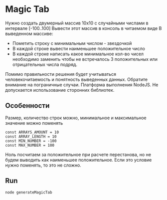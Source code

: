 # Magic Tab

Нужно создать двумерный массив 10х10 с случайными числами в интервале [-100..100]
Вывести этот массив в консоль в читаемом виде
В выведенном массиве:
- Пометить строку с минимальным числом - звездочкой
- В каждой строке вывести наименьшее положительное число
- В каждой строке написать какое минимальное кол-во чисел необходимо заменить чтобы не встречалось 3 положительных или отрицательных числа подряд.

Помимо правильности решения будет учитываться человекочитаемость и понятность выведенных данных. Обратите внимание на пограничные случаи.
Платформа выполнения NodeJS. Не допускается использование сторонних библиотек.

## Особенности

Размер, количество строк можно, минимальное и максимальное значение можно поменять

```
const ARRAYS_AMOUNT = 10
const ARRAY_LENGTH = 10
const MIN_NUMBER = -100
const MAX_NUMBER = 100
```

Ноль посчитаем за положительное при расчете перестанова, но не будем выводить как наименьшее положительное.
Если это условие нужно поменять, то это не сложно.

## Run

```
node generateMagicTab
```